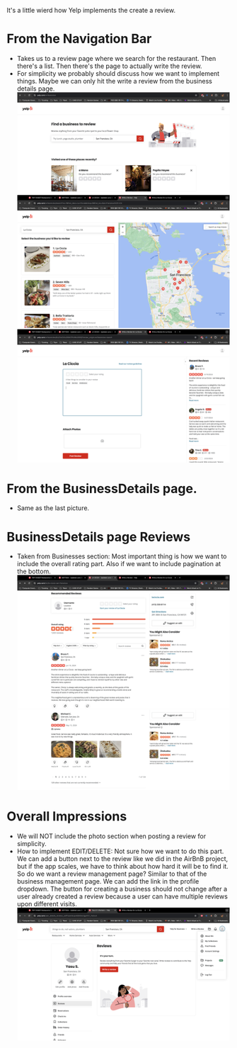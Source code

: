 It's a little wierd how Yelp implements the create a review.

# From the Navigation Bar

-   Takes us to a review page where we search for the restaurant. Then there's a list. Then there's the page to actually write the review.
-   For simplicity we probably should discuss how we want to implement things. Maybe we can only hit the write a review from the business details page.
    ![Example 1](picture-reviews1.png)
    ![Example 2](picture-reviews2.png)
    ![Example 3](picture-reviews3.png)

# From the BusinessDetails page.

-   Same as the last picture.

# BusinessDetails page Reviews

-   Taken from Businesses section: Most important thing is how we want to include the overall rating part. Also if we want to include pagination at the bottom.
    ![Example 6](picture-business6.png)
    ![Example 7](picture-business7.png)

# Overall Impressions

-   We will NOT include the photo section when posting a review for simplicity.
-   How to implement EDIT/DELETE: Not sure how we want to do this part. We can add a button next to the review like we did in the AirBnB project, but if the app scales, we have to think about how hard it will be to find it. So do we want a review management page? Similar to that of the business management page. We can add the link in the profile dropdown. The button for creating a business should not change after a user already created a review because a user can have multiple reviews upon different visits.
    ![Example 4](picture-reviews4.png)

